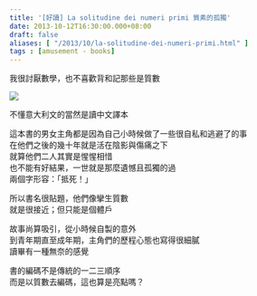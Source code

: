 ```yaml
---
title: '[好讀] La solitudine dei numeri primi 質素的孤獨'
date: 2013-10-12T16:30:00.000+08:00
draft: false
aliases: [ "/2013/10/la-solitudine-dei-numeri-primi.html" ]
tags : [amusement - books]
---
```


我很討厭數學，也不喜歡背和記那些是質數  

![](/images/lasolitudinedeinumeriprimi.jpg)

不懂意大利文的當然是讀中文譯本  
  
這本書的男女主角都是因為自己小時候做了一些很自私和逃避了的事  
在他們之後的幾十年就是活在陰影與傷痛之下  
就算他們二人其實是惺惺相惜  
也不能有好結果，一世就是那麼遺憾且孤獨的過  
兩個字形容：「抵死！」  
  
所以書名很貼題，他們像攣生質數  
就是很接近；但只能是個體戶  
  
故事尚算吸引，從小時候自製的意外  
到青年期直至成年期，主角們的歷程心態也寫得很細膩  
讀畢有一種無奈的感覺  
  
書的編碼不是傳統的一二三順序  
而是以質數去編碼，這也算是亮點嗎？
